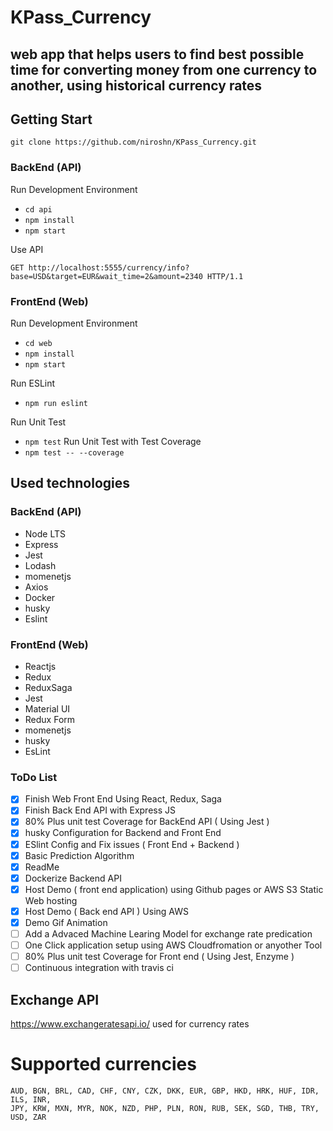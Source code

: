 # KPass_Currency
## web app that helps users to find best possible time for converting money from one currency to another, using historical currency rates

## Getting Start

`git clone https://github.com/niroshn/KPass_Currency.git`

### BackEnd (API)

Run Development Environment 
- `cd api`
- `npm install`
- `npm start`

Use API

`GET http://localhost:5555/currency/info?base=USD&target=EUR&wait_time=2&amount=2340 HTTP/1.1`


### FrontEnd (Web)

Run Development Environment 
- `cd web`
- `npm install`
- `npm start`

Run ESLint
- `npm run eslint`

Run Unit Test
- `npm test`
Run Unit Test with Test Coverage
- `npm test -- --coverage`


## Used technologies 

### BackEnd (API)
- Node LTS
- Express
- Jest
- Lodash
- momenetjs
- Axios
- Docker
- husky
- Eslint

### FrontEnd (Web)
- Reactjs
- Redux
- ReduxSaga
- Jest
- Material UI
- Redux Form
- momenetjs
- husky
- EsLint


### ToDo List
- [x] Finish Web Front End Using React, Redux, Saga 
- [x] Finish Back End API with Express JS 
- [x] 80% Plus unit test Coverage for BackEnd API ( Using Jest )
- [x] husky Configuration for Backend and Front End
- [x] ESlint Config and Fix issues ( Front End + Backend )
- [x] Basic Prediction Algorithm
- [x] ReadMe 
- [x] Dockerize Backend API
- [x] Host Demo ( front end application) using Github pages or AWS S3 Static Web hosting
- [x] Host Demo ( Back end API ) Using AWS
- [x] Demo Gif Animation 
- [ ] Add a Advaced Machine Learing Model for exchange rate predication
- [ ] One Click application setup using AWS Cloudfromation or anyother Tool
- [ ] 80% Plus unit test Coverage for Front end ( Using Jest, Enzyme )
- [ ] Continuous integration with travis ci

## Exchange API

 https://www.exchangeratesapi.io/ used for currency rates

 
 # Supported currencies
```
AUD, BGN, BRL, CAD, CHF, CNY, CZK, DKK, EUR, GBP, HKD, HRK, HUF, IDR, ILS, INR,
JPY, KRW, MXN, MYR, NOK, NZD, PHP, PLN, RON, RUB, SEK, SGD, THB, TRY, USD, ZAR
